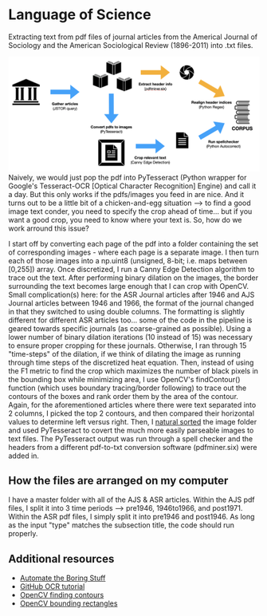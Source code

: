 # Language of Science
Extracting text from pdf files of journal articles from the Americal Journal of Sociology and the American Sociological Review (1896-2011) into .txt files. 

![pipeline](https://github.com/isaranwrap/Language-of-Science/blob/master/pipeline.png)
Naively, we would just pop the pdf into PyTesseract (Python wrapper for Google's Tesseract-OCR [Optical Character Recognition] Engine) and call it a day. But this only works if the pdfs/images you feed in are nice. And it turns out to be a little bit of a chicken-and-egg situation --> to find a good image text conder, you need to specify the crop ahead of time... but if you want a good crop, you need to know where your text is. So, how do we work arround this issue?

I start off by converting each page of the pdf into a folder containing the set of corresponding images - where each page is a separate image. I then turn each of those images into a np.uint8 (unsigned, 8-bit; i.e. maps between [0,255]) array. Once discretized, I run a Canny Edge Detection algorithm to trace out the text. After performing binary dilation on the images, the border surrounding the text becomes large enough that I can crop with OpenCV. Small complication(s) here: for the ASR Journal articles after 1946 and AJS Journal articles between 1946 and 1966, the format of the journal changed in that they switched to using double columns. The formatting is slightly different for different ASR articles too... some of the code in the pipeline is geared towards specific journals (as coarse-grained as possible). Using a lower number of binary dilation iterations (10 instead of 15) was necessary to ensure proper cropping for these journals. Otherwise, I ran through 15 "time-steps" of the dilation, if we think of dilating the image as running through time steps of the discretized heat equation. Then, instead of using the F1 metric to find the crop which maximizes the number of black pixels in the bounding box while minimizing area, I use OpenCV's findContour() function (which uses boundary tracing/border following) to trace out the contours of the boxes and rank order them by the area of the contour. Again, for the aforementioned articles where there were text separated into 2 columns, I picked the top 2 contours, and then compared their horizontal values to determine left versus right. Then, I [natural sorted](https://stackoverflow.com/questions/5967500/how-to-correctly-sort-a-string-with-a-number-inside) the image folder and used PyTesseract to covert the much more easily parseable images to text files. The PyTesseract output was run through a spell checker and the headers from a different pdf-to-txt conversion software (pdfminer.six) were added in. 

## How the files are arranged on my computer
I have a master folder with all of the AJS & ASR articles. Within the AJS pdf files, I split it into 3 time periods --> pre1946, 1946to1966, and post1971. Within the ASR pdf files, I simply split it into pre1946 and post1946. As long as the input "type" matches the subsection title, the code should run properly. 


## Additional resources

- [Automate the Boring Stuff](https://automatetheboringstuff.com/chapter13/)
- [GitHub OCR tutorial](https://github.com/wanghaisheng/awesome-ocr/wiki/Finding-blocks-of-text-in-an-image-using-Python,-OpenCV-and-numpy)
- [OpenCV finding contours](https://stackoverflow.com/questions/16538774/dealing-with-contours-and-bounding-rectangle-in-opencv-2-4-python-2-7)
- [OpenCV bounding rectangles](https://www.programcreek.com/python/example/89437/cv2.boundingRect)
